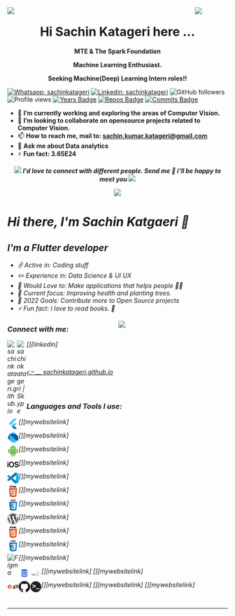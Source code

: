 <img align='left' src="https://media2.giphy.com/media/Yqiw4XZ1LhMRRCL2ZO/giphy.gif?cid=ecf05e47f147f4e4ff7f9ded8ae4c6a48b1fc56bc150c3ec&rid=giphy.gif" width="100">
<img align='right' src="https://media.giphy.com/media/M9gbBd9nbDrOTu1Mqx/giphy.gif" width="75">
<h1 align="center">Hi Sachin Katageri here ...</h1>




<p align="center"><b> MTE & The Spark Foundation</b></p>
<p align="center"><b> Machine Learning Enthusiast.</b></p>
<p align="center"><b>Seeking Machine(Deep) Learning Intern roles!!</b></p>


[![Whatsapp: sachinkatageri](https://img.shields.io/badge/-sachinkatageri-%2325D366.svg?&flat-square&logo=whatsapp&logoColor=white&link=https://wa.me/+919632818041)](https://wa.me/+919632818041)
[![Linkedin: sachinkatageri](https://img.shields.io/badge/-sachinkatageri-blue?style=flat-square&logo=Linkedin&logoColor=white&link=https://www.linkedin.com/in/sachinkatageri/)](https://www.linkedin.com/in/sachinkatageri/)
![GitHub followers](https://img.shields.io/github/followers/sachinkatageri?label=Follow&style=social) ![Profile views](https://gpvc.arturio.dev/sachinkatageri) 
[![Years Badge](https://badges.pufler.dev/years/sachinkatageri)](https://badges.pufler.dev/years/sachinkatageri)
[![Repos Badge](https://badges.pufler.dev/repos/sachinkatageri)](https://badges.pufler.dev/repos/sachinkatageir)
[![Commits Badge](https://badges.pufler.dev/commits/monthly/sachinkatagerii)](https://badges.pufler.dev/commits/monthly/sachinkatageri)

- 🔭 **I’m currently working and exploring the areas of Computer Vision.**
- 👯 **I’m looking to collaborate on opensource projects related to Computer Vision.**
- 📫 **How to reach me, mail to: sachin.kumar.katageri@gmail.com**  
- 💬 **Ask me about Data analytics**
- ⚡ **Fun fact: 3.65E24**


<p align="center"><img src="https://media.giphy.com/media/LnQjpWaON8nhr21vNW/giphy.gif" width="60"> <em><b>I'd love to connect with different people. Send me 👋 i'll be happy to meet you <img src="https://media.giphy.com/media/LnQjpWaON8nhr21vNW/giphy.gif" width="60"></b></p>

<p align="center"><img src="https://media.tenor.com/images/f6f5fa25d11d037028188cef60f260e7/tenor.gif" width="50"></p>

<h1> Hi there, I'm Sachin Katgaeri 👋</h1>

## I'm a Flutter developer

- ✌️ Active in: Coding stuff
- ✏️ Experience in: Data Science & UI UX
- 💚 Would Love to: Make applications that helps people 🧗‍♂️
- 🌱 Current focus: Improving health and planting trees.
- 🥅 2022 Goals: Contribute more to Open Source projects
- ⚡ Fun fact: I love to read books. 🥰

<a target="_blank" href="https://sachinkatageri.github.io"><img src="assets/github-intro.gif" align="right" width="250"></a>

### Connect with me:

[<img align="left" alt="sachinkatageri.github.io" width="22px" src="assets/linkedin.png" />][linkedin]
<a target="_blank" href="skype:sakib1272?chat"><img align="left" alt="sachinkatageri | Skype" width="22px" src="assets/skype-icon.png" /></a>

<br>

[👉 \_\_ sachinkatageri.github.io](https://sachinkatageri.github.io)

<br />

### Languages and Tools I use:

[<img align="left" alt="Flutter" width="26px" src="https://raw.githubusercontent.com/github/explore/80688e429a7d4ef2fca1e82350fe8e3517d3494d/topics/flutter/flutter.png" />][mywebsitelink]

[<img align="left" alt="Dart" width="26px" src="https://raw.githubusercontent.com/github/explore/80688e429a7d4ef2fca1e82350fe8e3517d3494d/topics/dart/dart.png" />][mywebsitelink]

[<img align="left" alt="Android" width="26px" src="https://raw.githubusercontent.com/github/explore/80688e429a7d4ef2fca1e82350fe8e3517d3494d/topics/android/android.png" />][mywebsitelink]

[<img align="left" alt="Ios" width="26px" src="https://raw.githubusercontent.com/github/explore/80688e429a7d4ef2fca1e82350fe8e3517d3494d/topics/ios/ios.png" />][mywebsitelink]

[<img align="left" alt="VS-Code" width="26px" src="https://raw.githubusercontent.com/github/explore/80688e429a7d4ef2fca1e82350fe8e3517d3494d/topics/visual-studio-code/visual-studio-code.png" />][mywebsitelink]

[<img align="left" alt="Html5" width="26px" src="https://raw.githubusercontent.com/github/explore/80688e429a7d4ef2fca1e82350fe8e3517d3494d/topics/html/html.png" />][mywebsitelink]

[<img align="left" alt="CSS3" width="26px" src="https://raw.githubusercontent.com/github/explore/80688e429a7d4ef2fca1e82350fe8e3517d3494d/topics/css/css.png" />][mywebsitelink]

[<img align="left" alt="WordPress" width="26px" src="https://raw.githubusercontent.com/github/explore/80688e429a7d4ef2fca1e82350fe8e3517d3494d/topics/wordpress/wordpress.png" />][mywebsitelink]

[<img align="left" alt="HTML5" width="26px" src="https://raw.githubusercontent.com/github/explore/80688e429a7d4ef2fca1e82350fe8e3517d3494d/topics/html/html.png" />][mywebsitelink]

[<img align="left" alt="CSS3" width="26px" src="https://raw.githubusercontent.com/github/explore/80688e429a7d4ef2fca1e82350fe8e3517d3494d/topics/css/css.png" />][mywebsitelink]

[<img align="left" alt="Figma" width="26px" src="assets/figma.png" />][mywebsitelink]

[<img align="left" alt="SQL" width="26px" src="https://raw.githubusercontent.com/github/explore/80688e429a7d4ef2fca1e82350fe8e3517d3494d/topics/sql/sql.png" />][mywebsitelink]
[<img align="left" alt="MySQL" width="26px" src="https://raw.githubusercontent.com/github/explore/80688e429a7d4ef2fca1e82350fe8e3517d3494d/topics/mysql/mysql.png" />][mywebsitelink]

[<img align="left" alt="Git" width="26px" src="https://raw.githubusercontent.com/github/explore/80688e429a7d4ef2fca1e82350fe8e3517d3494d/topics/git/git.png" />][mywebsitelink]
[<img align="left" alt="GitHub" width="26px" src="https://raw.githubusercontent.com/github/explore/78df643247d429f6cc873026c0622819ad797942/topics/github/github.png" />][mywebsitelink]
[<img align="left" alt="Terminal" width="26px" src="https://raw.githubusercontent.com/github/explore/80688e429a7d4ef2fca1e82350fe8e3517d3494d/topics/terminal/terminal.png" />][mywebsitelink]

<br>
<hr>
